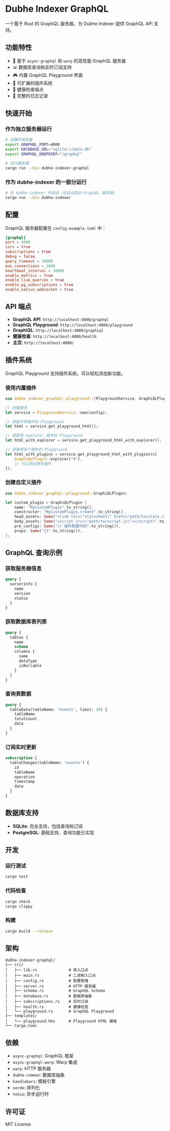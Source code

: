 # Dubhe Indexer GraphQL

一个基于 Rust 的 GraphQL 服务器，为 Dubhe Indexer 提供 GraphQL API 支持。

## 功能特性

- 🚀 基于 `async-graphql` 和 `warp` 的高性能 GraphQL 服务器
- 📊 数据库查询和实时订阅支持
- 🎮 内置 GraphQL Playground 界面
- 🔌 可扩展的插件系统
- 🏥 健康检查端点
- 📝 完整的日志记录

## 快速开始

### 作为独立服务器运行

```bash
# 设置环境变量
export GRAPHQL_PORT=4000
export DATABASE_URL="sqlite://data.db"
export GRAPHQL_ENDPOINT="/graphql"

# 运行服务器
cargo run --bin dubhe-indexer-graphql
```

### 作为 dubhe-indexer 的一部分运行

```bash
# 在 dubhe-indexer 中启动（会自动启动 GraphQL 服务器）
cargo run --bin dubhe-indexer
```

## 配置

GraphQL 服务器配置在 `config.example.toml` 中：

```toml
[graphql]
port = 4000
cors = true
subscriptions = true
debug = false
query_timeout = 30000
max_connections = 1000
heartbeat_interval = 30000
enable_metrics = true
enable_live_queries = true
enable_pg_subscriptions = true
enable_native_websocket = true
```

## API 端点

- **GraphQL API**: `http://localhost:4000/graphql`
- **GraphQL Playground**: `http://localhost:4000/playground`
- **GraphiQL**: `http://localhost:4000/graphiql`
- **健康检查**: `http://localhost:4000/health`
- **主页**: `http://localhost:4000/`

## 插件系统

GraphQL Playground 支持插件系统，可以轻松添加新功能。

### 使用内置插件

```rust
use dubhe_indexer_graphql::playground::{PlaygroundService, GraphiQLPlugin};

// 创建服务
let service = PlaygroundService::new(config);

// 获取不带插件的 Playground
let html = service.get_playground_html();

// 获取带 explorer 插件的 Playground
let html_with_explorer = service.get_playground_html_with_explorer();

// 获取带多个插件的 Playground
let html_with_plugins = service.get_playground_html_with_plugins(&[
    GraphiQLPlugin::explorer("4"),
    // 可以添加更多插件
]);
```

### 创建自定义插件

```rust
use dubhe_indexer_graphql::playground::GraphiQLPlugin;

let custom_plugin = GraphiQLPlugin {
    name: "MyCustomPlugin".to_string(),
    constructor: "MyCustomPlugin.create".to_string(),
    head_assets: Some("<link rel=\"stylesheet\" href=\"path/to/style.css\" />".to_string()),
    body_assets: Some("<script src=\"path/to/script.js\"></script>".to_string()),
    pre_configs: Some("// 插件配置代码".to_string()),
    props: Some("{}".to_string()),
};
```

## GraphQL 查询示例

### 获取服务器信息

```graphql
query {
  serverInfo {
    name
    version
    status
  }
}
```

### 获取数据库表列表

```graphql
query {
  tables {
    name
    schema
    columns {
      name
      dataType
      isNullable
    }
  }
}
```

### 查询表数据

```graphql
query {
  tableData(tableName: "events", limit: 10) {
    tableName
    totalCount
    data
  }
}
```

### 订阅实时更新

```graphql
subscription {
  tableChanges(tableName: "events") {
    id
    tableName
    operation
    timestamp
    data
  }
}
```

## 数据库支持

- **SQLite**: 完全支持，包括查询和订阅
- **PostgreSQL**: 基础支持，查询功能已实现

## 开发

### 运行测试

```bash
cargo test
```

### 代码检查

```bash
cargo check
cargo clippy
```

### 构建

```bash
cargo build --release
```

## 架构

```
dubhe-indexer-graphql/
├── src/
│   ├── lib.rs              # 库入口点
│   ├── main.rs             # 二进制入口点
│   ├── config.rs           # 配置管理
│   ├── server.rs           # HTTP 服务器
│   ├── schema.rs           # GraphQL Schema
│   ├── database.rs         # 数据库抽象
│   ├── subscriptions.rs    # 实时订阅
│   ├── health.rs           # 健康检查
│   └── playground.rs       # GraphQL Playground
├── templates/
│   └── playground.hbs      # Playground HTML 模板
└── Cargo.toml
```

## 依赖

- `async-graphql`: GraphQL 框架
- `async-graphql-warp`: Warp 集成
- `warp`: HTTP 服务器
- `dubhe-common`: 数据库抽象
- `handlebars`: 模板引擎
- `serde`: 序列化
- `tokio`: 异步运行时

## 许可证

MIT License 